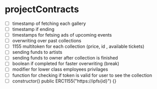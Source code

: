# projectContracts
 - [ ] timestamp of fetching each gallery
 - [ ] timestamp if ending
 - [ ] timestamps for fetsing ads of upcoming events
 - [ ] overwriting over past collections
 - [ ] 1155 multitoken for each collection (price, id , available tickets) 
 - [ ] sending funds to artists
 - [ ] sending funds to owner after collection is finished
 - [ ] boolean if completed for faster overwriting (break)
 - [ ] modifier for lower class employees privilages
 - [ ] function for checking if token is valid for user to see the collection
 - [ ] constructor() public ERC1155("https://ipfs{id}") {}
